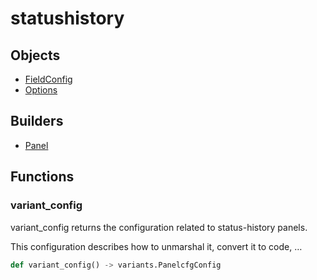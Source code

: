 # <span class="badge package-variant-panelcfg"></span> statushistory

## Objects

 * <span class="badge object-type-class"></span> [FieldConfig](./object-FieldConfig.md)
 * <span class="badge object-type-class"></span> [Options](./object-Options.md)
## Builders

 * <span class="badge builder"></span> [Panel](./builder-Panel.md)
## Functions

### <span class="badge function"></span> variant_config

variant_config returns the configuration related to status-history panels.

This configuration describes how to unmarshal it, convert it to code, …

```python
def variant_config() -> variants.PanelcfgConfig
```

